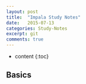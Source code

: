 ```yaml
---
layout: post
title:  "Impala Study Notes"
date:   2015-07-13
categories: Study-Notes
excerpt: git
comments: true
---
```


* content
{:toc}

## Basics ##
